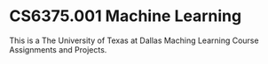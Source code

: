 # CS6375.001 Machine Learning
This is a The University of Texas at Dallas Maching Learning Course Assignments and Projects.
